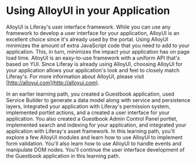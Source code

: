 # Using AlloyUI in your Application [](id=using-alloy-ui-in-your-application)

AlloyUI is Liferay's user interface framework. While you can use any framework
to develop a user interface for your application, AlloyUI is an excellent choice
since it's already used by the portal. Using AlloyUI minimizes the amount of
extra JavaScript code that you need to add to your application. This, in turn,
minimizes the impact your application has on page load time. AlloyUI is an
easy-to-use framework with a uniform API that's based on YUI. Since Liferay is
already using AlloyUI, choosing AlloyUI for your application allows your
application's look and feel to closely match Liferay's. For more information
about AlloyUI, please visit [http://alloyui.com](http://alloyui.com).

In an earlier learning path, you created a Guestbook application, used Service
Builder to generate a data model along with service and persistence layers,
integrated your application with Liferay's permission system, implemented
portlet actions, and a created a user interface for your application. You also
created a Guestbook Admin Control Panel portlet, implemented search and indexing
for your application, and integrated your application with Liferay's asset
framework. In this learning path, you'll explore a few AlloyUI modules and learn
how to use AlloyUI to implement form validation. You'll also learn how to use
AlloyUI to handle events and manipulate DOM nodes. You'll continue the user
interface development of the Guestbook application in this learning path. 
